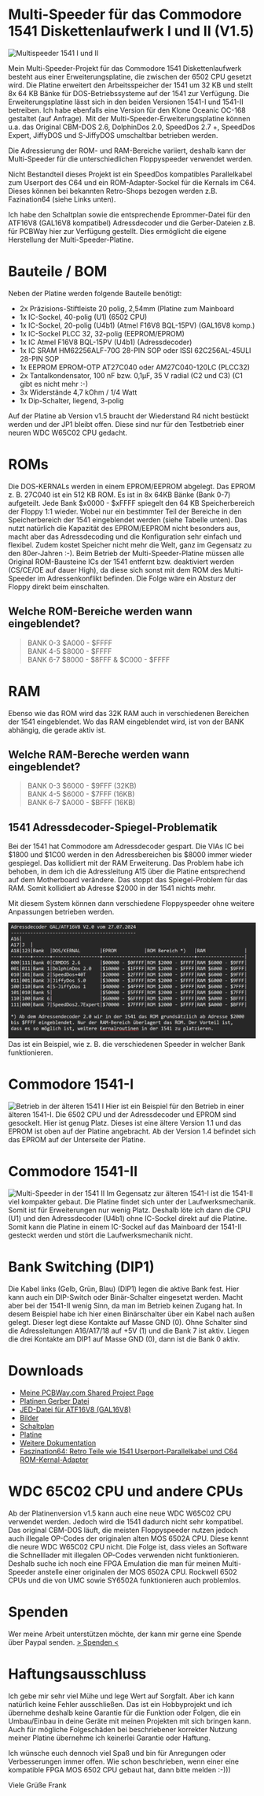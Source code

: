 # Multi-Speeder für das Commodore 1541 Diskettenlaufwerk I und II (V1.5)
 
![Multispeeder 1541 I und II](https://raw.githubusercontent.com/FraEgg/commodore-1541-floppydrive-8x-multi-floppy-speeder/master/images/PCB_V1.1-3.jpg) 

Mein Multi-Speeder-Projekt für das Commodore 1541 Diskettenlaufwerk besteht aus einer Erweiterungsplatine, die zwischen der 6502 CPU gesetzt wird. Die Platine erweitert den Arbeitsspeicher der 1541 um 32 KB und stellt 8x 64 KB Bänke für DOS-Betriebssysteme auf der 1541 zur Verfügung. Die Erweiterungsplatine lässt sich in den beiden Versionen 1541-I und 1541-II betreiben. Ich habe ebenfalls eine Version für den Klone Oceanic OC-168 gestaltet (auf Anfrage).
Mit der Multi-Speeder-Erweiterungsplatine können u.a. das Original CBM-DOS 2.6, DolphinDos 2.0, SpeedDos 2.7 +, SpeedDos Expert, JiffyDOS und S-JiffyDOS umschaltbar betrieben werden.

Die Adressierung der ROM- und RAM-Bereiche variiert, deshalb kann der Multi-Speeder für die unterschiedlichen Floppyspeeder verwendet werden.

Nicht Bestandteil dieses Projekt ist ein SpeedDos kompatibles Parallelkabel zum Userport des C64 und ein ROM-Adapter-Sockel für die Kernals im C64. Dieses können bei bekannten Retro-Shops bezogen werden z.B. Fazination64 (siehe Links unten).   

Ich habe den Schaltplan sowie die entsprechende Eprommer-Datei für den ATF16V8 (GAL16V8 kompatibel) Adressdecoder und die Gerber-Dateien z.B. für PCBWay hier zur Verfügung gestellt. Dies ermöglicht die eigene Herstellung der Multi-Speeder-Platine.

# Bauteile / BOM
Neben der Platine werden folgende Bauteile benötigt:

 - 2x Präzisions-Stiftleiste 20 polig, 2,54mm (Platine zum Mainboard
 - 1x IC-Sockel, 40-polig (U1) (6502 CPU)
 - 1x IC-Sockel, 20-polig (U4b1) (Atmel F16V8 BQL-15PV) (GAL16V8 komp.)
 - 1x IC-Sockel PLCC 32, 32-polig (EEPROM/EPROM)
 - 1x IC Atmel F16V8 BQL-15PV (U4b1) (Adressdecoder)
 - 1x IC SRAM HM62256ALF-70G 28-PIN SOP oder ISSI 62C256AL-45ULI 28-PIN SOP
 - 1x EEPROM EPROM-OTP AT27C040 oder AM27C040-120LC (PLCC32)
 - 2x Tantalkondensator, 100 nF bzw. 0,1µF, 35 V radial (C2 und C3) (C1 gibt es nicht mehr :-)
 - 3x Widerstände 4,7 kOhm / 1/4 Watt
 - 1x Dip-Schalter, liegend, 3-polig

Auf der Platine ab Version v1.5 braucht der Wiederstand R4 nicht bestückt werden und der JP1 bleibt offen. Diese sind nur für den Testbetrieb einer neuren WDC W65C02 CPU gedacht.  

# ROMs
Die DOS-KERNALs werden in einem EPROM/EEPROM abgelegt. Das EPROM z. B. 27C040 ist ein 512 KB ROM. Es ist in 8x 64KB Bänke (Bank 0-7) aufgeteilt. Jede Bank $x0000 - $xFFFF spiegelt den 64 KB Speicherbereich der Floppy 1:1 wieder. Wobei nur ein bestimmter Teil der Bereiche in den Speicherbereich der 1541 eingeblendet werden (siehe Tabelle unten). Das nutzt natürlich die Kapazität des EPROM/EEPROM nicht besonders aus, macht aber das Adressdecoding und die Konfiguration sehr einfach und flexibel. Zudem kostet Speicher nicht mehr die Welt, ganz im Gegensatz zu den 80er-Jahren :-). Beim Betrieb der Multi-Speeder-Platine müssen alle Original ROM-Bausteine ICs der 1541 entfernt bzw. deaktiviert werden (CS/CE/OE auf dauer High), da diese sich sonst mit dem ROM des Multi-Speeder im Adressenkonflikt befinden. Die Folge wäre ein Absturz der Floppy direkt beim einschalten.  

## Welche ROM-Bereiche werden wann eingeblendet?
> BANK 0-3 $A000 - $FFFF<br> 
> BANK 4-5 $8000 - $FFFF <br>
> BANK 6-7 $8000 - $8FFF & $C000 - $FFFF<br>

# RAM
Ebenso wie das ROM wird das 32K RAM auch in verschiedenen Bereichen der 1541 eingeblendet. Wo das RAM eingeblendet wird, ist von der BANK abhängig, die gerade aktiv ist.

## Welche RAM-Bereche werden wann eingeblendet?
> BANK 0-3 $6000 - $9FFF (32KB)<br>
> BANK 4-5 $6000 - $7FFF (16KB)<br>
> BANK 6-7 $A000 - $BFFF (16KB)<br>

## 1541 Adressdecoder-Spiegel-Problematik
Bei der 1541 hat Commodore am Adressdecoder gespart. Die VIAs IC bei $1800 und $1C00 werden in den Adressbereichen bis $8000 immer wieder gespiegel. Das kollidiert mit der RAM Erweiterung. Das Problem habe ich behoben, in dem ich die Adressleitung A15 über die Platine entsprechend auf dem Motherboard verändere. Das stoppt das Spiegel-Problem für das RAM. Somit kollidiert ab Adresse $2000 in der 1541 nichts mehr. 

Mit diesem System können dann verschiedene Floppyspeeder ohne weitere Anpassungen betrieben werden.

![Tabelle mit den Bank 0-7 und welche Speeder dort funktionieren.](https://github.com/FraEgg/commodore-1541-floppydrive-8x-multi-floppy-speeder/blob/master/images/BankTableSpeeder.png?raw=true) 
Das ist ein Beispiel, wie z. B. die verschiedenen Speeder in welcher Bank funktionieren.

# Commodore 1541-I
![Betrieb in der älteren 1541 I](https://github.com/FraEgg/commodore-1541-floppydrive-8x-multi-floppy-speeder/blob/master/images/1541_I_PCB_V1.1-0.jpg?raw=true)
Hier ist ein Beispiel für den Betrieb in einer älteren 1541-I. Die 6502 CPU und der Adressdecoder und EPROM sind gesockelt. Hier ist genug Platz. Dieses ist eine ältere Version 1.1 und das EPROM ist oben auf der Platine angebracht. Ab der Version 1.4 befindet sich das EPROM auf der Unterseite der Platine.

# Commodore 1541-II
![Multi-Speeder in der 1541 II](https://github.com/FraEgg/commodore-1541-floppydrive-8x-multi-floppy-speeder/blob/master/images/1541_II_PCB_V1.4-0.jpg?raw=true)
Im Gegensatz zur älteren 1541-I ist die 1541-II viel kompakter gebaut. Die Platine findet sich unter der Laufwerksmechanik. Somit ist für Erweiterungen nur wenig Platz. Deshalb löte ich dann die CPU (U1) und den Adressdecoder (U4b1) ohne IC-Sockel direkt auf die Platine. Somit kann die Platine in einem IC-Sockel auf das Mainboard der 1541-II gesteckt werden und stört die Laufwerksmechanik nicht. 

# Bank Switching (DIP1)
Die Kabel links (Gelb, Grün, Blau) (DIP1) legen die aktive Bank fest. Hier kann auch ein DIP-Switch oder Binär-Schalter eingesetzt werden. Macht aber bei der 1541-II wenig Sinn, da man im Betrieb keinen Zugang hat. In desem Beispiel habe ich hier einen Binärschalter über ein Kabel nach außen gelegt. Dieser legt diese Kontakte auf Masse GND (0). Ohne Schalter sind die Adressleitungen A16/A17/18 auf +5V (1) und die Bank 7 ist aktiv. Liegen die drei Kontakte am DIP1 auf Masse GND (0), dann ist die Bank 0 aktiv. 

# Downloads
 - [Meine PCBWay.com Shared Project Page](https://www.pcbway.com/project/shareproject/Multi_Speeder_for_the_Commodore_1541_floppy_disk_drive_I_and_II_d4b53270.html)
 - [Platinen Gerber Datei](https://github.com/FraEgg/commodore-1541-floppydrive-8x-multi-floppy-speeder/tree/master/gerber)
 - [JED-Datei für ATF16V8 (GAL16V8)](https://github.com/FraEgg/commodore-1541-floppydrive-8x-multi-floppy-speeder/tree/master/gal16v8_pld)
 - [Bilder](https://github.com/FraEgg/commodore-1541-floppydrive-8x-multi-floppy-speeder/tree/master/images)
 - [Schaltplan](https://github.com/FraEgg/commodore-1541-floppydrive-8x-multi-floppy-speeder/tree/master/schematic)
 - [Platine](https://github.com/FraEgg/commodore-1541-floppydrive-8x-multi-floppy-speeder/tree/master/pcb)
 - [Weitere Dokumentation](https://github.com/FraEgg/commodore-1541-floppydrive-8x-multi-floppy-speeder/tree/master/docs)
 - [Faszination64: Retro Teile wie 1541 Userport-Parallelkabel und C64 ROM-Kernal-Adapter](https://www.faszinationc64.de/)

# WDC 65C02 CPU und andere CPUs
Ab der Platinenversion v1.5 kann auch eine neue WDC W65C02 CPU verwendet werden. Jedoch wird die 1541 dadurch nicht sehr kompatibel. Das original CBM-DOS läuft, die meisten Floppyspeeder nutzen jedoch auch illegale OP-Codes der originalen alten MOS 6502A CPU. Diese kennt die neure WDC W65C02 CPU nicht. Die Folge ist, dass vieles an Software die Schnelllader mit illegalen OP-Codes verwenden nicht funktionieren. Deshalb suche ich noch eine FPGA Emulation die man für meinen Multi-Speeder anstelle einer originalen der MOS 6502A CPU. Rockwell 6502 CPUs und die von UMC sowie SY6502A funktionieren auch problemlos.

# Spenden
Wer meine Arbeit unterstützen möchte, der kann mir gerne eine Spende über Paypal senden.
[> Spenden <](https://www.paypal.com/donate/?cmd=_s-xclick&hosted_button_id=Q8HXKYARXKT4L&ssrt=1714757590172)

# Haftungsausschluss
Ich gebe mir sehr viel Mühe und lege Wert auf Sorgfalt. Aber ich kann natürlich keine Fehler ausschließen. Das ist ein Hobbyprojekt und ich übernehme deshalb keine Garantie für die Funktion oder Folgen, die ein Umbau/Einbau in deine Geräte mit meinen Projekten mit sich bringen kann. Auch für mögliche Folgeschäden bei beschriebener korrekter Nutzung meiner Platine übernehme ich keinerlei Garantie oder Haftung.

Ich wünsche euch dennoch viel Spaß und bin für Anregungen oder Verbesserungen immer offen. Wie schon beschrieben, wenn einer eine kompatible FPGA MOS 6502 CPU gebaut hat, dann bitte melden :-))) 

Viele Grüße
Frank
